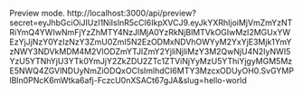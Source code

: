 Preview mode.
http://localhost:3000/api/preview?secret=eyJhbGciOiJIUzI1NiIsInR5cCI6IkpXVCJ9.eyJkYXRhIjoiMjVmZmYzNTRiYmQ4YWIwNmFjYzZhMTY4NzJlMjA0YzRkNjBlMTVkOGIwMzI2MGUxYWEzYjJjNzY0YzIzNzY3ZmU0ZmI5N2EzODMxNDVhOWYyM2YxYjE3Mjk1YmYzNWY3NDVkMDM4M2VlODZmYTJlZmY2YjliNjliMzY3M2QwNjU4N2IyNWI5YzU5YTNhYjU3YTk0YmJjY2ZkZDU2ZTc1ZTViNjYyMzU5YThiYjgyMGM5MzE5NWQ4ZGVlNDUyNmZiODQxOCIsImlhdCI6MTY3MzcxODUyOH0.SvGYMPlBln0PNcK6mWtka6afj-FczcU0nXSACt67gJA&slug=hello-world
